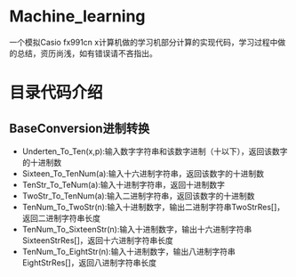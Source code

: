 # Machine_learning
一个模拟Casio fx991cn x计算机做的学习机部分计算的实现代码，学习过程中做的总结，资历尚浅，如有错误请不吝指出。

# 目录代码介绍
## BaseConversion进制转换
   - Underten_To_Ten(x,p):输入数字字符串和该数字进制（十以下），返回该数字的十进制数
   - Sixteen_To_TenNum(a):输入十六进制字符串，返回该数字的十进制数
   - TenStr_To_TeNum(a):输入十进制字符串，返回十进制数字
   - TwoStr_To_TenNum(a):输入二进制字符串，返回该数字的十进制数
   - TenNum_To_TwoStr(n):输入十进制数字，输出二进制字符串TwoStrRes[]，返回二进制字符串长度
   - TenNum_To_SixteenStr(n):输入十进制数字，输出十六进制字符串SixteenStrRes[]，返回十六进制字符串长度
   - TenNum_To_EightStr(n):输入十进制数字，输出八进制字符串EightStrRes[]，返回八进制字符串长度
